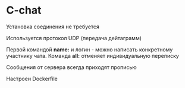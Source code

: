 # C-chat
Установка соединения не требуется

Используется протокол UDP (передача дейтаграмм)

Первой командой **name:** и логин - можно написать конкретному участнику чата.
Команда **all:** отменяет индивидуальную переписку

Сообщения от сервера всегда приходят прописью

Настроен Dockerfile
